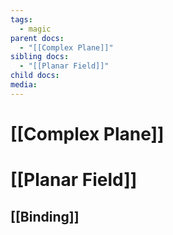 ```yaml
---
tags:
  - magic
parent docs:
  - "[[Complex Plane]]"
sibling docs:
  - "[[Planar Field]]"
child docs: 
media:
---
```

# [[Complex Plane]]

# [[Planar Field]]

## [[Binding]]